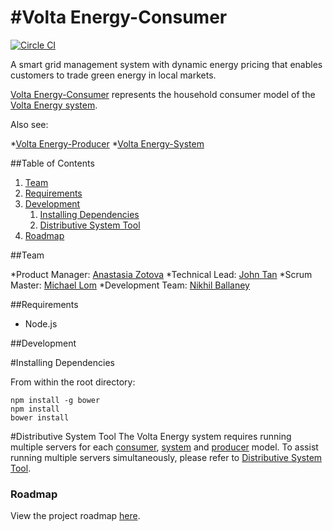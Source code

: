 #Volta Energy-Consumer
==============
[![Circle CI](https://circleci.com/gh/teamvolta/volta-consumer/tree/dev.svg?style=svg&circle-token=5c73e7db8a6313ad61b0d30176a46a65ac93913e)](https://circleci.com/gh/teamvolta/volta-consumer/tree/dev)

A smart grid management system with dynamic energy pricing that enables customers to trade green energy in local markets.

[Volta Energy-Consumer](https://github.com/teamvolta/volta-consumer) represents the household consumer model of the [Volta Energy system](https://github.com/teamvolta).

Also see: 

*[Volta Energy-Producer](https://github.com/teamvolta/volta-producer)
*[Volta Energy-System](https://github.com/teamvolta/volta-system)

##Table of Contents

1. [Team](#team)
2. [Requirements](#requirements)
3. [Development](#development)
    1. [Installing Dependencies](#installing-dependencies)
    2. [Distributive System Tool](#distributive-system-tool)
4. [Roadmap](#roadmap)

##Team

*Product Manager: [Anastasia Zotova](https://github.com/azotova)
*Technical Lead: [John Tan](https://github.com/johnttan)
*Scrum Master: [Michael Lom](https://github.com/mlom)
*Development Team: [Nikhil Ballaney](https://github.com/NBallaney)

##Requirements
* Node.js

##Development

#Installing Dependencies

From within the root directory:

```
npm install -g bower
npm install
bower install

```

#Distributive System Tool
The Volta Energy system requires running multiple servers for each [consumer](https://github.com/teamvolta/volta-consumer), [system](https://github.com/teamvolta/volta-system) and [producer](https://github.com/teamvolta/volta-producer) model. To assist running multiple servers simultaneously, please refer to [Distributive System Tool](https://github.com/teamvolta/distmanager).

### Roadmap

View the project roadmap [here](https://github.com/teamvolta/volta-consumer/issues).

